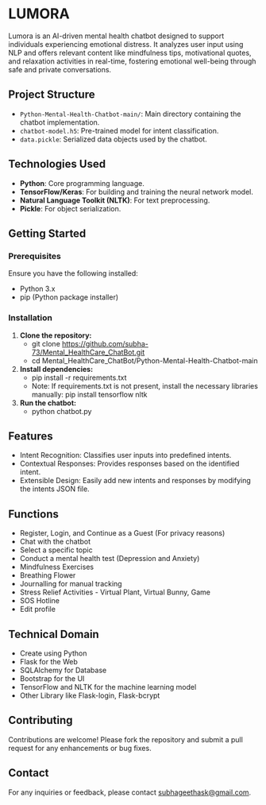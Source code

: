 # LUMORA

Lumora is an AI-driven mental health chatbot designed to
support individuals experiencing emotional distress. It analyzes user input using NLP and offers relevant content like
mindfulness tips, motivational quotes, and relaxation activities
in real-time, fostering emotional well-being through safe and
private conversations.

## Project Structure

- `Python-Mental-Health-Chatbot-main/`: Main directory containing the chatbot implementation.
- `chatbot-model.h5`: Pre-trained model for intent classification.
- `data.pickle`: Serialized data objects used by the chatbot.

## Technologies Used

- **Python**: Core programming language.
- **TensorFlow/Keras**: For building and training the neural network model.
- **Natural Language Toolkit (NLTK)**: For text preprocessing.
- **Pickle**: For object serialization.

## Getting Started

### Prerequisites

Ensure you have the following installed:

- Python 3.x
- pip (Python package installer)

### Installation

1. **Clone the repository:**
   - git clone https://github.com/subha-73/Mental_HealthCare_ChatBot.git
   - cd Mental_HealthCare_ChatBot/Python-Mental-Health-Chatbot-main
2. **Install dependencies:**
   - pip install -r requirements.txt
   - Note: If requirements.txt is not present, install the necessary libraries manually:
     pip install tensorflow nltk
3. **Run the chatbot:**
    - python chatbot.py
      
## Features
- Intent Recognition: Classifies user inputs into predefined intents.
- Contextual Responses: Provides responses based on the identified intent.
- Extensible Design: Easily add new intents and responses by modifying the intents JSON file.
 
## Functions
- Register, Login, and Continue as a Guest (For privacy reasons)
- Chat with the chatbot
- Select a specific topic
- Conduct a mental health test (Depression and Anxiety)
- Mindfulness Exercises
- Breathing Flower
- Journalling for manual tracking
- Stress Relief Activities - Virtual Plant, Virtual Bunny, Game
- SOS Hotline
- Edit profile

## Technical Domain
- Create using Python
- Flask for the Web
- SQLAlchemy for Database
- Bootstrap for the UI
- TensorFlow and NLTK for the machine learning model
- Other Library like Flask-login, Flask-bcrypt


## Contributing
Contributions are welcome! Please fork the repository and submit a pull request for any enhancements or bug fixes.
## Contact
For any inquiries or feedback, please contact subhageethask@gmail.com.

